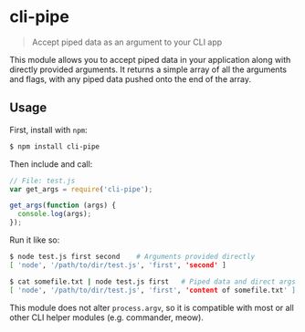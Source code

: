 # cli-pipe

> Accept piped data as an argument to your CLI app

This module allows you to accept piped data in your application along with
directly provided arguments. It returns a simple array of all the arguments and
flags, with any piped data pushed onto the end of the array.

## Usage

First, install with `npm`:

```bash
$ npm install cli-pipe
```

Then include and call:

```js
// File: test.js
var get_args = require('cli-pipe');

get_args(function (args) {
  console.log(args);
});
```

Run it like so:

```bash
$ node test.js first second    # Arguments provided directly
[ 'node', '/path/to/dir/test.js', 'first', 'second' ]

$ cat somefile.txt | node test.js first   # Piped data and direct args
[ 'node', '/path/to/dir/test.js', 'first', 'content of somefile.txt' ]
```

This module does not alter `process.argv`, so it is compatible with most or all
other CLI helper modules (e.g. commander, meow).
